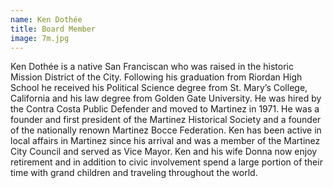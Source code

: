 ```yaml
---
name: Ken Dothée
title: Board Member
image: 7m.jpg
---
```


Ken Dothée is a native San Franciscan who was raised in the historic Mission District of the City. Following his graduation from Riordan High School he received his Political Science degree from St. Mary’s College, California and his law degree from Golden Gate University. He was hired by the Contra Costa Public Defender and moved to Martinez in 1971. He was a founder and first president of the Martinez Historical Society and a founder of the nationally renown Martinez Bocce Federation. Ken has been active in local affairs in Martinez since his arrival and was a member of the Martinez City Council and served as Vice Mayor. Ken and his wife Donna now enjoy retirement and in addition to civic involvement spend a large portion of their time with grand children and traveling throughout the world.